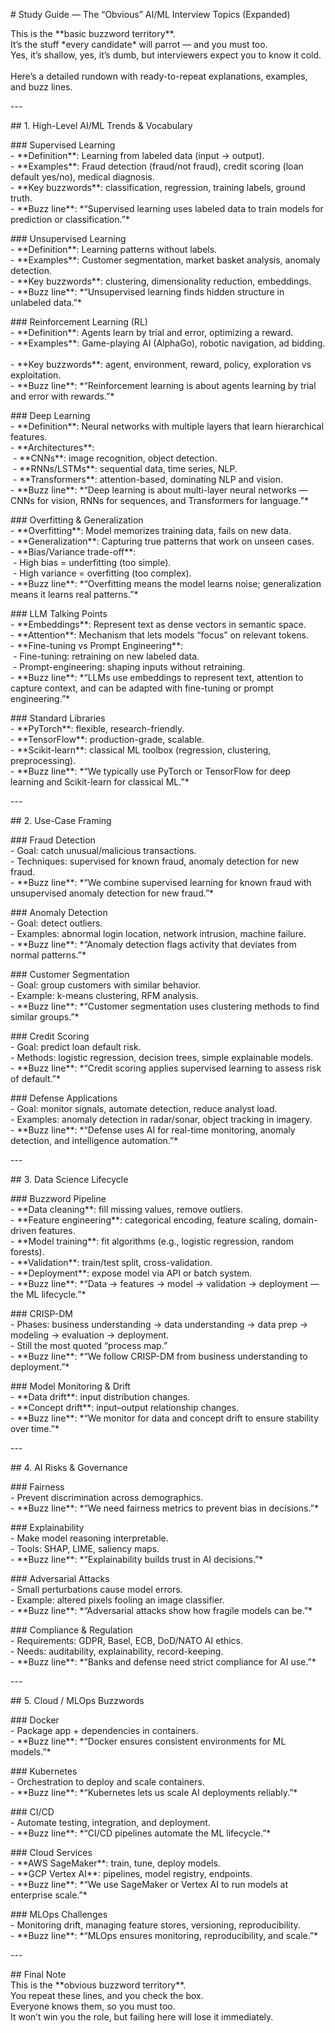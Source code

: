 \# Study Guide — The “Obvious” AI/ML Interview Topics (Expanded)

This is the \*\*basic buzzword territory\*\*.    
It’s the stuff \*every candidate\* will parrot — and you must too.    
Yes, it’s shallow, yes, it’s dumb, but interviewers expect you to know it cold.    
Here’s a detailed rundown with ready-to-repeat explanations, examples, and buzz lines.

\---

\## 1. High-Level AI/ML Trends & Vocabulary

\### Supervised Learning  
\- \*\*Definition\*\*: Learning from labeled data (input → output).    
\- \*\*Examples\*\*: Fraud detection (fraud/not fraud), credit scoring (loan default yes/no), medical diagnosis.    
\- \*\*Key buzzwords\*\*: classification, regression, training labels, ground truth.    
\- \*\*Buzz line\*\*: \*“Supervised learning uses labeled data to train models for prediction or classification.”\*

\### Unsupervised Learning  
\- \*\*Definition\*\*: Learning patterns without labels.    
\- \*\*Examples\*\*: Customer segmentation, market basket analysis, anomaly detection.    
\- \*\*Key buzzwords\*\*: clustering, dimensionality reduction, embeddings.    
\- \*\*Buzz line\*\*: \*“Unsupervised learning finds hidden structure in unlabeled data.”\*

\### Reinforcement Learning (RL)  
\- \*\*Definition\*\*: Agents learn by trial and error, optimizing a reward.    
\- \*\*Examples\*\*: Game-playing AI (AlphaGo), robotic navigation, ad bidding.    
\- \*\*Key buzzwords\*\*: agent, environment, reward, policy, exploration vs exploitation.    
\- \*\*Buzz line\*\*: \*“Reinforcement learning is about agents learning by trial and error with rewards.”\*

\### Deep Learning  
\- \*\*Definition\*\*: Neural networks with multiple layers that learn hierarchical features.    
\- \*\*Architectures\*\*:    
 - \*\*CNNs\*\*: image recognition, object detection.    
 - \*\*RNNs/LSTMs\*\*: sequential data, time series, NLP.    
 - \*\*Transformers\*\*: attention-based, dominating NLP and vision.    
\- \*\*Buzz line\*\*: \*“Deep learning is about multi-layer neural networks — CNNs for vision, RNNs for sequences, and Transformers for language.”\*

\### Overfitting & Generalization  
\- \*\*Overfitting\*\*: Model memorizes training data, fails on new data.    
\- \*\*Generalization\*\*: Capturing true patterns that work on unseen cases.    
\- \*\*Bias/Variance trade-off\*\*:    
 - High bias = underfitting (too simple).    
 - High variance = overfitting (too complex).    
\- \*\*Buzz line\*\*: \*“Overfitting means the model learns noise; generalization means it learns real patterns.”\*

\### LLM Talking Points  
\- \*\*Embeddings\*\*: Represent text as dense vectors in semantic space.    
\- \*\*Attention\*\*: Mechanism that lets models “focus” on relevant tokens.    
\- \*\*Fine-tuning vs Prompt Engineering\*\*:    
 - Fine-tuning: retraining on new labeled data.    
 - Prompt-engineering: shaping inputs without retraining.    
\- \*\*Buzz line\*\*: \*“LLMs use embeddings to represent text, attention to capture context, and can be adapted with fine-tuning or prompt engineering.”\*

\### Standard Libraries  
\- \*\*PyTorch\*\*: flexible, research-friendly.    
\- \*\*TensorFlow\*\*: production-grade, scalable.    
\- \*\*Scikit-learn\*\*: classical ML toolbox (regression, clustering, preprocessing).    
\- \*\*Buzz line\*\*: \*“We typically use PyTorch or TensorFlow for deep learning and Scikit-learn for classical ML.”\*

\---

\## 2. Use-Case Framing

\### Fraud Detection  
\- Goal: catch unusual/malicious transactions.    
\- Techniques: supervised for known fraud, anomaly detection for new fraud.    
\- \*\*Buzz line\*\*: \*“We combine supervised learning for known fraud with unsupervised anomaly detection for new fraud.”\*

\### Anomaly Detection  
\- Goal: detect outliers.    
\- Examples: abnormal login location, network intrusion, machine failure.    
\- \*\*Buzz line\*\*: \*“Anomaly detection flags activity that deviates from normal patterns.”\*

\### Customer Segmentation  
\- Goal: group customers with similar behavior.    
\- Example: k-means clustering, RFM analysis.    
\- \*\*Buzz line\*\*: \*“Customer segmentation uses clustering methods to find similar groups.”\*

\### Credit Scoring  
\- Goal: predict loan default risk.    
\- Methods: logistic regression, decision trees, simple explainable models.    
\- \*\*Buzz line\*\*: \*“Credit scoring applies supervised learning to assess risk of default.”\*

\### Defense Applications  
\- Goal: monitor signals, automate detection, reduce analyst load.    
\- Examples: anomaly detection in radar/sonar, object tracking in imagery.    
\- \*\*Buzz line\*\*: \*“Defense uses AI for real-time monitoring, anomaly detection, and intelligence automation.”\*

\---

\## 3. Data Science Lifecycle

\### Buzzword Pipeline  
\- \*\*Data cleaning\*\*: fill missing values, remove outliers.    
\- \*\*Feature engineering\*\*: categorical encoding, feature scaling, domain-driven features.    
\- \*\*Model training\*\*: fit algorithms (e.g., logistic regression, random forests).    
\- \*\*Validation\*\*: train/test split, cross-validation.    
\- \*\*Deployment\*\*: expose model via API or batch system.    
\- \*\*Buzz line\*\*: \*“Data → features → model → validation → deployment — the ML lifecycle.”\*

\### CRISP-DM  
\- Phases: business understanding → data understanding → data prep → modeling → evaluation → deployment.    
\- Still the most quoted “process map.”    
\- \*\*Buzz line\*\*: \*“We follow CRISP-DM from business understanding to deployment.”\*

\### Model Monitoring & Drift  
\- \*\*Data drift\*\*: input distribution changes.    
\- \*\*Concept drift\*\*: input–output relationship changes.    
\- \*\*Buzz line\*\*: \*“We monitor for data and concept drift to ensure stability over time.”\*

\---

\## 4. AI Risks & Governance

\### Fairness  
\- Prevent discrimination across demographics.    
\- \*\*Buzz line\*\*: \*“We need fairness metrics to prevent bias in decisions.”\*

\### Explainability  
\- Make model reasoning interpretable.    
\- Tools: SHAP, LIME, saliency maps.    
\- \*\*Buzz line\*\*: \*“Explainability builds trust in AI decisions.”\*

\### Adversarial Attacks  
\- Small perturbations cause model errors.    
\- Example: altered pixels fooling an image classifier.    
\- \*\*Buzz line\*\*: \*“Adversarial attacks show how fragile models can be.”\*

\### Compliance & Regulation  
\- Requirements: GDPR, Basel, ECB, DoD/NATO AI ethics.    
\- Needs: auditability, explainability, record-keeping.    
\- \*\*Buzz line\*\*: \*“Banks and defense need strict compliance for AI use.”\*

\---

\## 5. Cloud / MLOps Buzzwords

\### Docker  
\- Package app + dependencies in containers.    
\- \*\*Buzz line\*\*: \*“Docker ensures consistent environments for ML models.”\*

\### Kubernetes  
\- Orchestration to deploy and scale containers.    
\- \*\*Buzz line\*\*: \*“Kubernetes lets us scale AI deployments reliably.”\*

\### CI/CD  
\- Automate testing, integration, and deployment.    
\- \*\*Buzz line\*\*: \*“CI/CD pipelines automate the ML lifecycle.”\*

\### Cloud Services  
\- \*\*AWS SageMaker\*\*: train, tune, deploy models.    
\- \*\*GCP Vertex AI\*\*: pipelines, model registry, endpoints.    
\- \*\*Buzz line\*\*: \*“We use SageMaker or Vertex AI to run models at enterprise scale.”\*

\### MLOps Challenges  
\- Monitoring drift, managing feature stores, versioning, reproducibility.    
\- \*\*Buzz line\*\*: \*“MLOps ensures monitoring, reproducibility, and scale.”\*

\---

\## Final Note  
This is the \*\*obvious buzzword territory\*\*.    
You repeat these lines, and you check the box.    
Everyone knows them, so you must too.    
It won’t win you the role, but failing here will lose it immediately.